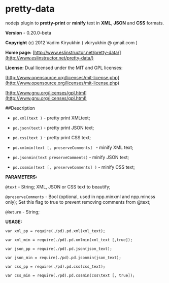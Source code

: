 # pretty-data

nodejs plugin to **pretty-print** or **minify**
text in **XML**, **JSON** and **CSS** formats.

**Version** - 0.20.0-beta

**Copyright** (c) 2012 Vadim Kiryukhin ( vkiryukhin @ gmail.com )

**Home page:** [http://www.eslinstructor.net/pretty-data/](http://www.eslinstructor.net/pretty-data/) 

**License:** Dual licensed under
the MIT and GPL licenses:

[http://www.opensource.org/licenses/mit-license.php](http://www.opensource.org/licenses/mit-license.php)

[http://www.gnu.org/licenses/gpl.html](http://www.gnu.org/licenses/gpl.html)

##Description

* `pd.xml(text )` - pretty print XMLtext; 

* `pd.json(text)` - pretty print JSON text; 

* `pd.css(text )` - pretty print CSS text; 

* `pd.xmlmin(text [, preserveComments] ` - minify XML
text; 

* `pd.jsonmin(text preserveComments)` - minify JSON text;

* `pd.cssmin(text [, preserveComments] )` - minify CSS text; 

**PARAMETERS:**

`@text` - String; XML, JSON or CSS text to beautify; 

`@preserveComments` - 
Bool (optional, used in npp.minxml and npp.mincss only); Set this flag
to true to prevent removing comments from @text; 

`@Return` - String;


**USAGE:**

`var xml_pp = require(./pd).pd.xml(xml_text); `

`var xml_min = require(./pd).pd.xmlmin(xml_text [,true]);` 

`var json_pp = require(./pd).pd.json(json_text);` 

`var json_min = require(./pd).pd.jsonmin(json_text);` 

`var css_pp = require(./pd).pd.css(css_text); `

`var css_min = require(./pd).pd.cssmin(css\text [, true]);`
